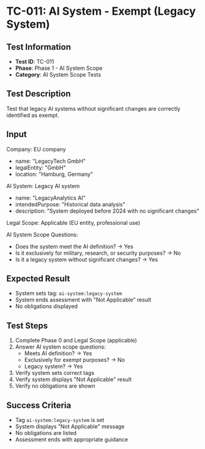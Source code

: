 # TC-011: AI System - Exempt (Legacy System)

## Test Information
- **Test ID**: TC-011
- **Phase**: Phase 1 - AI System Scope
- **Category**: AI System Scope Tests

## Test Description
Test that legacy AI systems without significant changes are correctly identified as exempt.

## Input
Company: EU company
- name: "LegacyTech GmbH"
- legalEntity: "GmbH"
- location: "Hamburg, Germany"

AI System: Legacy AI system
- name: "LegacyAnalytics AI"
- intendedPurpose: "Historical data analysis"
- description: "System deployed before 2024 with no significant changes"

Legal Scope: Applicable (EU entity, professional use)

AI System Scope Questions:
- Does the system meet the AI definition? → Yes
- Is it exclusively for military, research, or security purposes? → No
- Is it a legacy system without significant changes? → Yes

## Expected Result
- System sets tag: `ai-system:legacy-system`
- System ends assessment with "Not Applicable" result
- No obligations displayed

## Test Steps
1. Complete Phase 0 and Legal Scope (applicable)
2. Answer AI system scope questions:
   - Meets AI definition? → Yes
   - Exclusively for exempt purposes? → No
   - Legacy system? → Yes
3. Verify system sets correct tags
4. Verify system displays "Not Applicable" result
5. Verify no obligations are shown

## Success Criteria
- Tag `ai-system:legacy-system` is set
- System displays "Not Applicable" message
- No obligations are listed
- Assessment ends with appropriate guidance 